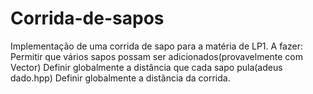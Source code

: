 # Corrida-de-sapos
Implementação de uma corrida de sapo para a matéria de LP1.
A fazer:
Permitir que vários sapos possam ser adicionados(provavelmente com Vector)
Definir globalmente a distância que cada sapo pula(adeus dado.hpp)
Definir globalmente a distãncia da corrida.
